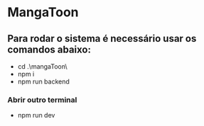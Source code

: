 # MangaToon

## Para rodar o sistema é necessário usar os comandos abaixo:

* cd .\mangaToon\ 
* npm i
* npm run backend
### Abrir outro terminal
* npm run dev
